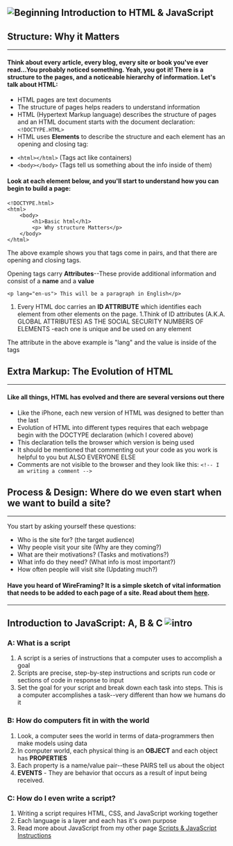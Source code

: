  ![Beginning](https://media.giphy.com/media/3P0oEX5oTmrkY/giphy.gif) Introduction to HTML & JavaScript
----------------------------

## Structure: Why it Matters
-----------
#### Think about every article, every blog, every site or book you've ever read...You probably noticed something. Yeah, you got it! There is a structure to the pages, and a noticeable hierarchy of information. Let's talk about HTML:
- HTML pages are text documents
- The structure of pages helps readers to understand information
- HTML (Hypertext Markup language) describes the structure of pages and an HTML document starts with the document declaration: ```<!DOCTYPE.HTML>```
- HTML uses **Elements** to describe the structure and each element has an opening and closing tag: 
* ```<html></html>```   (Tags act like containers)
* ```<body></body>``` (Tags tell us something about the info inside of them)

#### Look at each element below, and you'll start to understand how you can begin to build a page:
``` 
<!DOCTYPE.html>
<html>
    <body>
        <h1>Basic html</h1>
        <p> Why structure Matters</p>
    </body>
</html>
```

The above example shows you that tags come in pairs, and that there are opening and closing tags.

Opening tags carry **Attributes**--These provide additional information and consist of a **name** and a **value** 
```
<p lang="en-us"> This will be a paragraph in English</p>
```

1. Every HTML doc carries an **ID ATTRIBUTE** which identifies each element from other elements on the page. 
1.Think of ID attributes (A.K.A. GLOBAL ATTRIBUTES) AS THE SOCIAL SECURITY NUMBERS OF ELEMENTS -each one is unique and be used on any element

The attribute  in the above example is "lang" and the value is inside of the tags

## Extra Markup: The Evolution of HTML
--------
#### Like all things, HTML has evolved and there are several versions out there
* Like the iPhone, each new version of HTML was designed to better than the last
* Evolution of HTML into different types requires that each webpage begin with the DOCTYPE declaration (which I covered above)
* This declaration tells the browser which version is being used
* It should be mentioned that commenting out your code as you work is helpful to you but ALSO EVERYONE ELSE
* Comments are not visible to the browser and they look like this:
```<!-- I am writing a comment -->```


## Process & Design: Where do we even start when we want to build a site?
--------
You start by asking yourself these questions:

* Who is the site for? (the target audience)
* Why people visit your site (Why are they coming?)
* What are their motivations? (Tasks and motivations?)
* What info do they need? (What info is most important?)
* How often people will visit site (Updating much?)

#### Have you heard of WireFraming? It is a simple sketch of vital information that needs to be added to each page of a site. Read about them [here](https://www.figma.com/blog/how-to-wireframe/).

-----------------
## Introduction to JavaScript: A, B & C ![intro](https://media.giphy.com/media/yUTmg5PbrRLXi/giphy.gif)


### A: What is a script
1. A script is a series of instructions that a computer uses to accomplish a goal
1. Scripts are precise, step-by-step instructions and scripts run code or sections of code in response to input 
1. Set the goal for your script and break down each task into steps. This is a computer accomplishes a task--very different than how we humans do it 

### B: How do computers fit in with the world
1. Look, a computer sees the world in terms of data-programmers then make models using data
1. In computer world, each physical thing is an **OBJECT** and each object has **PROPERTIES**
1. Each property is a name/value pair--these PAIRS tell us about the object
1. **EVENTS** - They are behavior that occurs as a result of input being received. 
### C: How do I even write a script? 
1. Writing a script requires HTML, CSS, and JavaScript working together 
1. Each language is a layer and each has it's own purpose
1. Read more about JavaScript from my other page [Scripts & JavaScript Instructions](https://rivad2.github.io/reading-notes/programmingjs.html)